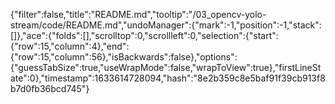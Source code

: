 {"filter":false,"title":"README.md","tooltip":"/03_opencv-yolo-stream/code/README.md","undoManager":{"mark":-1,"position":-1,"stack":[]},"ace":{"folds":[],"scrolltop":0,"scrollleft":0,"selection":{"start":{"row":15,"column":4},"end":{"row":15,"column":56},"isBackwards":false},"options":{"guessTabSize":true,"useWrapMode":false,"wrapToView":true},"firstLineState":0},"timestamp":1633614728094,"hash":"8e2b359c8e5baf91f39cb913f8b7d0fb36bcd745"}